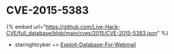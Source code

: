# CVE-2015-5383
{% embed url="https://github.com/Live-Hack-CVE/full_database/blob/main/cves/2015/CVE-2015-5383.json" %}

* starnightcyber ~> [Exploit-Database-For-Webmail](https://www.alice-snow.ru/2015/database/cve-2015-5383/exploit-database-for-webmail-starnightcyber)
